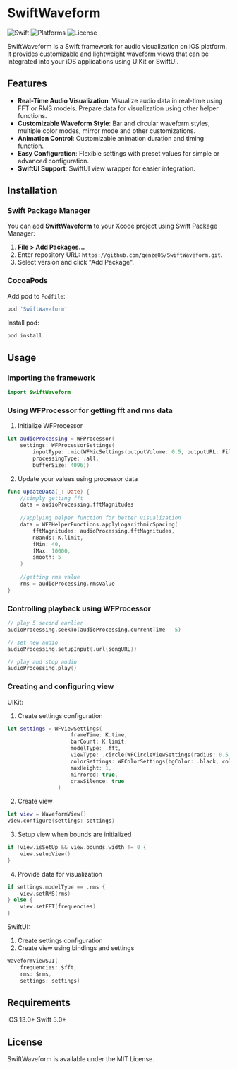 # SwiftWaveform

![Swift](https://img.shields.io/badge/Swift-5.0-orange.svg)
![Platforms](https://img.shields.io/badge/Platforms-iOS-blue.svg)
![License](https://img.shields.io/badge/License-MIT-green.svg)

SwiftWaveform is a Swift framework for audio visualization on iOS platform. It provides customizable and lightweight waveform views that can be integrated into your iOS applications using UIKit or SwiftUI.

## Features

- **Real-Time Audio Visualization**: Visualize audio data in real-time using FFT or RMS models. Prepare data for visualization using other helper functions.
- **Customizable Waveform Style**: Bar and circular waveform styles, multiple color modes, mirror mode and other customizations.
- **Animation Control**: Customizable animation duration and timing function.
- **Easy Configuration**: Flexible settings with preset values for simple or advanced configuration.
- **SwiftUI Support**: SwiftUI view wrapper for easier integration. 

## Installation

### Swift Package Manager

You can add **SwiftWaveform** to your Xcode project using Swift Package Manager:

1. **File > Add Packages...**
2. Enter repository URL: `https://github.com/qenze05/SwiftWaveform.git`.
3. Select version and click "Add Package".

### CocoaPods

Add pod to `Podfile`:
```ruby 
pod 'SwiftWaveform'
```

Install pod:
```bash 
pod install
```

## Usage

### Importing the framework
```swift 
import SwiftWaveform
```

### Using WFProcessor for getting fft and rms data
1. Initialize WFProcessor
```swift 
let audioProcessing = WFProcessor(
    settings: WFProcessorSettings(
        inputType: .mic(WFMicSettings(outputVolume: 0.5, outputURL: FileManager.default.urls(for: .documentDirectory, in: .userDomainMask)[0])),
        processingType: .all,
        bufferSize: 4096))
```
2. Update your values using processor data
```swift 
func updateData(_: Date) {
    //simply getting fft
    data = audioProcessing.fftMagnitudes
    
    //applying helper function for better visualization
    data = WFPHelperFunctions.applyLogarithmicSpacing(
        fftMagnitudes: audioProcessing.fftMagnitudes,
        nBands: K.limit,
        fMin: 40,
        fMax: 10000,
        smooth: 5
    )
    
    //getting rms value
    rms = audioProcessing.rmsValue
}
```

### Controlling playback using WFProcessor
```swift
// play 5 second earlier
audioProcessing.seekTo(audioProcessing.currentTime - 5)

// set new audio
audioProcessing.setupInput(.url(songURL))

// play and stop audio
audioProcessing.play()
```

### Creating and configuring view

UIKit:
1. Create settings configuration
```swift
let settings = WFViewSettings(
                    frameTime: K.time,
                    barCount: K.limit,
                    modelType: .fft,
                    viewType: .circle(WFCircleViewSettings(radius: 0.5, barWidth: 2)),
                    colorSettings: WFColorSettings(bgColor: .black, colorMode: .gradientAllBars(colors: [.red, .yellow], mirrored: true)),
                    maxHeight: 1,
                    mirrored: true,
                    drawSilence: true
                )
```
2. Create view
```swift
let view = WaveformView()
view.configure(settings: settings)
```
3. Setup view when bounds are initialized
```swift
if !view.isSetUp && view.bounds.width != 0 {
    view.setupView()
}
```
4. Provide data for visualization
```swift
if settings.modelType == .rms {
    view.setRMS(rms)
} else {
    view.setFFT(frequencies)
}
```

SwiftUI:
1. Create settings configuration
2. Create view using bindings and settings
```swift
WaveformViewSUI(
    frequencies: $fft,
    rms: $rms,
    settings: settings)
```


## Requirements
iOS 13.0+
Swift 5.0+

## License
SwiftWaveform is available under the MIT License.



